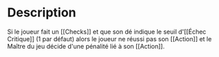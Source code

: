 # Description
Si le joueur fait un [[Checks]] et que son dé indique le seuil d'[[Échec Critique]] (1 par défaut) alors le joueur ne réussi pas son [[Action]] et le Maître du jeu décide d'une pénalité lié à son [[Action]].
